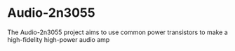 Audio-2n3055
============

The Audio-2n3055 project aims to use common power transistors to make a high-fidelity high-power audio amp
